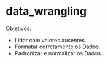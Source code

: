 # data_wrangling
Objetivos: 

* Lidar com valores ausentes. 
* Formatar corretamente os Dados. 
* Padronizar e normalizar os Dados.
